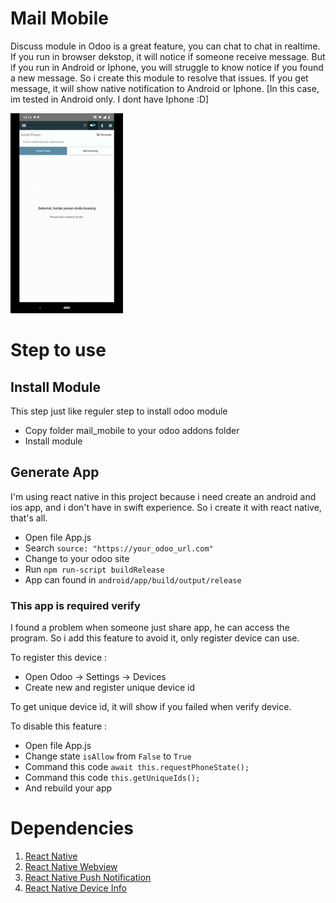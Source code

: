 # Mail Mobile

Discuss module in Odoo is a great feature, you can chat to chat in realtime. If you run in browser dekstop, it will notice if someone receive message. But if you run in Android or Iphone, you will struggle to know notice if you found a new message. So i create this module to resolve that issues. If you get message, it will show native notification to Android or Iphone. [In this case, im tested in Android only. I dont have Iphone :D]

![Example](assets/example.gif)

# Step to use

## Install Module

This step just like reguler step to install odoo module

- Copy folder mail_mobile to your odoo addons folder
- Install module

## Generate App

I'm using react native in this project because i need create an android and ios app, and i don't have in swift experience. So i create it with react native, that's all.

- Open file App.js
- Search `source: "https://your_odoo_url.com"`
- Change to your odoo site
- Run `npm run-script buildRelease`
- App can found in `android/app/build/output/release`

### This app is required verify

I found a problem when someone just share app, he can access the program. So i add this feature to avoid it, only register device can use.

To register this device :

- Open Odoo -> Settings -> Devices
- Create new and register unique device id

To get unique device id, it will show if you failed when verify device.

To disable this feature :

- Open file App.js
- Change state `isAllow` from `False` to `True`
- Command this code `await this.requestPhoneState();`
- Command this code `this.getUniqueIds();`
- And rebuild your app

# Dependencies

1. [React Native](https://facebook.github.io/react-native/)
2. [React Native Webview](https://github.com/react-native-community/react-native-webview)
3. [React Native Push Notification](https://github.com/zo0r/react-native-push-notification)
4. [React Native Device Info](https://github.com/react-native-community/react-native-device-info)

